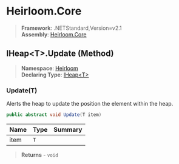 # Heirloom.Core

> **Framework**: .NETStandard,Version=v2.1  
> **Assembly**: [Heirloom.Core][0]

## IHeap\<T>.Update (Method)

> **Namespace**: [Heirloom][0]  
> **Declaring Type**: [IHeap\<T>][1]

### Update(T)

Alerts the heap to update the position the element within the heap.

```cs
public abstract void Update(T item)
```

| Name | Type | Summary |
|------|------|---------|
| item | `T`  |         |

> **Returns** - `void`

[0]: ../../../Heirloom.Core.md
[1]: ../IHeap[T].md

